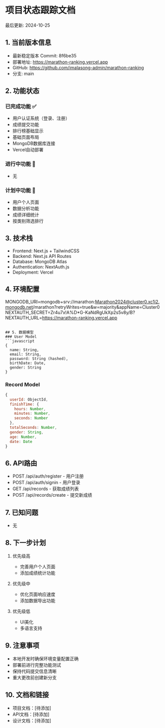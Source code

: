 # 项目状态跟踪文档

最后更新: 2024-10-25

## 1. 当前版本信息
- 最新稳定版本 Commit: 8f6be35
- 部署地址: https://marathon-ranking.vercel.app
- GitHub: https://github.com/imalasong-admin/marathon-ranking
- 分支: main

## 2. 功能状态
### 已完成功能 ✅
- 用户认证系统（登录、注册）
- 成绩提交功能
- 排行榜基础显示
- 基础页面布局
- MongoDB数据库连接
- Vercel自动部署

### 进行中功能 🚧
- 无

### 计划中功能 📝
- 用户个人页面
- 数据分析功能
- 成绩详细统计
- 按类别筛选排行

## 3. 技术栈
- Frontend: Next.js + TailwindCSS
- Backend: Next.js API Routes
- Database: MongoDB Atlas
- Authentication: NextAuth.js
- Deployment: Vercel


## 4. 环境配置
MONGODB_URI=mongodb+srv://marathon:Marathon2024@cluster0.xc1i2.mongodb.net/marathon?retryWrites=true&w=majority&appName=Cluster0
NEXTAUTH_SECRET=Zr4u7x!A%D*G-KaNdRgUkXp2s5v8y/B?
NEXTAUTH_URL=https://marathon-ranking.vercel.app
```

## 5. 数据模型
### User Model
```javascript
{
  name: String,
  email: String,
  password: String (hashed),
  birthDate: Date,
  gender: String
}
```

### Record Model
```javascript
{
  userId: ObjectId,
  finishTime: {
    hours: Number,
    minutes: Number,
    seconds: Number
  },
  totalSeconds: Number,
  gender: String,
  age: Number,
  date: Date
}
```

## 6. API路由
- POST /api/auth/register - 用户注册
- POST /api/auth/signin - 用户登录
- GET /api/records - 获取成绩列表
- POST /api/records/create - 提交新成绩

## 7. 已知问题
- 无

## 8. 下一步计划
1. 优先级高
   - 完善用户个人页面
   - 添加成绩统计功能

2. 优先级中
   - 优化页面响应速度
   - 添加数据导出功能

3. 优先级低
   - UI美化
   - 多语言支持

## 9. 注意事项
- 本地开发时确保环境变量配置正确
- 部署前进行完整功能测试
- 保持代码提交信息清晰
- 重大更改前创建新分支

## 10. 文档和链接
- 项目文档：[待添加]
- API文档：[待添加]
- 设计文档：[待添加]